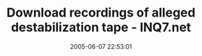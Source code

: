 ---
date: 2005-06-07 22:53:01
link:
  source: delicious
  source_url: https://del.icio.us/roytang
  text: Download recordings of alleged destabilization tape - INQ7.net
  url: http://news.inq7.net/breaking/index.php?index=1&story_id=39543
slug: download-recordings-of-alleged-destabilization-tape-inq7-net
source: delicious
tags:
- pinoy
- politics
title: Download recordings of alleged destabilization tape - INQ7.net
---
